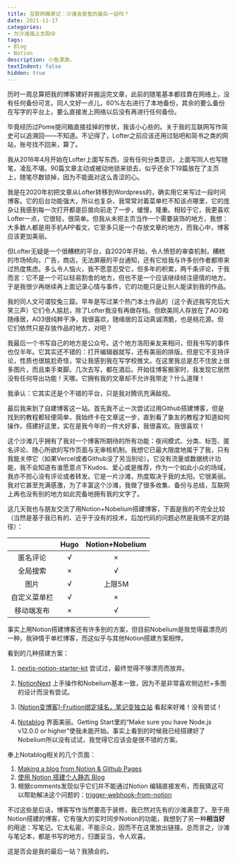 ```yaml
---
title: 互联网搬家记：沙滩会是鱼的最后一站吗？
date: 2021-11-17
categories:
- 为沙滩插上太阳伞
tags:
- Blog
- Notion
description: 小鱼漂游。
textIndent: false
hidden: true 
---
```


历时一周总算把我的博客建好并搬运完文章，此前的随笔基本都挂靠在网络上，没有任何备份可言。同人文好一点儿，60%左右进行了本地备份，其余的要么备份在写字的平台上，要么直接发上网络以后没有再进行任何备份。

毕竟经历过Pome提问箱直接挂掉的惨状，我该小心些的。关于我的互联网写作简史可以追溯回——不知道。不记得了，Lofter之前应该还用过贴吧和简书之类的网站，账号找不回来，算了。

我从2016年4月开始在Lofter上面写东西，没有任何分类意识，上面写同人也写随笔，凌乱不堪。90篇文章主动或被动地锁来锁去，似乎还余下19篇放在了主页上，随笔尽数锁掉，因为不能面对这么青涩的心。

我是在2020年初把文章从Lofter转移到Wordpress的，确实用它来写过一段时间博客。它的后台功能强大，所以也复杂，我常常对着菜单栏不知该点哪里，它的庞杂让我感到每一次打开都是巨兽向前走了一步，缓慢，隆重。相较于它，我更喜欢Lofter一点，它很轻，很简单。但我从未把主页当作一个需要装饰的地方，我想：大多数人都是用手机APP看文，它至多只是一个存放文章的地方，而我心中，博客应该更加美丽。

但Lofter无疑是一个很糟糕的平台，自2020年开始，令人愤怒的审查机制，糟糕的市场倾向，广告，商店，无法屏蔽的平台通知，还有它给我与许多创作者都带来过热度焦虑。多么令人恼火，我不愿意忍受它，但多年的积累，两千条评论，于我而言：它不是一个可以轻易割舍的地方，但也不是一个应该继续倾注感情的地方。于是我很少再继续再上面记录心情与事件，它的功能只是让别人能读到我的作品。

我的同人文可谓狡兔三窟。早年是写过某个热门本土作品的（这个表述我写完后大笑三声）它们令人尴尬，除了Lofter我没有再做存档。但欧美同人存放在了AO3和随缘居，AO3很纯粹干净，我很喜欢，随缘居的互动真诚清脆，也是桃花源。但它们依然只是存放作品的地方，对吧？

我最后一个书写自己的地方是公众号。这个地方洛阳亲友来相问，但我书写的事件也仅半年。它其实还不错的：打开编辑器就写，还有美丽的排版。但是它不支持评论，性质也很尴尬奇怪，常让我感到我在写学校推文。在这里我总是忍不住放上很多图片，而且束手束脚。几次去写，都在酒后。开始往博客搬家时，我发现它居然没有任何导出功能！天哪。它拥有我的文章却不允许我带走？什么道理！

我承认：它其实还是个不错的平台，只是我对腾讯充满敌视。

最后我来到了自建博客这一站。首先我不止一次尝试过用Github搭建博客，但是找到的教程都轻便简单，我始终卡在文章这一步，直到看了象友的教程才知道如何操作。搭建好这里，实在是我今年的一件大好事，我很喜欢。我很喜欢！

这个沙滩几乎拥有了我对一个博客所期待的所有功能：夜间模式、分类、标签、匿名评论、随心所欲的写作页面与无审核机制。我想它已最大限度地属于了我，只有我能关停它（如果Vercel或者Github没了另当别论）。它没有流量或数据统计功能，我不会知道有谁愿意点下Kudos、爱心或是推荐，作为一个如此小众的场域，我亦不担心没有评论或者转发。它是一片沙滩，热度取决于我的太阳。它很美丽。我对它甚至充满感激，为了丰富这个沙滩，我做了很多收集、备份与总结，互联网上再也没有别的地方如此完备地拥有我的文字了。

这几天我也与朋友交流了用Notion+Nobelium搭建博客，下面是我的不完全比较（当然是基于我已有的、近乎于没有的技术，后加代码的问题必然是我搞不定的路径）：

|              | Hugo | Notion+Nobelium |
| :----------: | :--: | :-------------: |
|   匿名评论   |  √   |        ×        |
|   全局搜索   |  ×   |        √        |
|     图片     |  √   |     上限5M      |
| 自定义菜单栏 |  √   |        ×        |
|  移动端发布  |  ×   |        √        |

事实上用Notion搭建博客还有许多别的方案，但目前Nobelium是我觉得最漂亮的一种，我钟情于单栏博客，而这似乎与其他Notion搭建方案相悖。

看到的几种搭建方案：

1. [nextjs-notion-starter-kit](https://github.com/transitive-bullshit/nextjs-notion-starter-kit) 尝试过，最终觉得不够漂亮而放弃。

2. [NotionNext](https://github.com/tangly1024/NotionNext) 上手操作和Nobelium基本一致，因为不是非常喜欢侧边栏+多图的设计而没有尝试。

3. [[Notion变博客]-Fruition绑定域名，笔记变独立站](https://www.tangly1024.com/article/fruition-notion) 看起来好难！没有尝试！

4. [Notablog](https://github.com/dragonman225/notablog) 界面美丽。Getting Start里的“Make sure you have Node.js v12.0.0 or higher”使我未能开始。事实上看到的时候我已经搭建好了Nobelium所以没有试试，我觉得它应该会是很不错的方案。

奉上Notablog相关的几个页面：

1. [Making a blog from Notion & Github Pages](https://aptrinh.js.org/notion-blogging.html)
2. [使用 Notion 搭建个人静态 Blog](https://emergencyexit.xyz/use-notion-as-blog.html)
3. 根据comments发现似乎它们并不能通过Notion 编辑直接发布，而我猜这可以帮助解决这个问题的：[trigger-webhook-from-notion](https://github.com/dragonman225/trigger-webhook-from-notion)

不过这些是后话，博客写作当然要高于装修，我已然对先有的沙滩满意了。至于用Notion搭建的博客，它有强大的实时同步Notion的功能，我想到了另一种**相当好**的用途：写笔记。它太私密，不能示众，因而不在这里放出链接。总而言之，沙滩与笔记本，都是书写的地方，归置妥当，令人欢喜。

这是否会是我的最后一站？我猜会的。